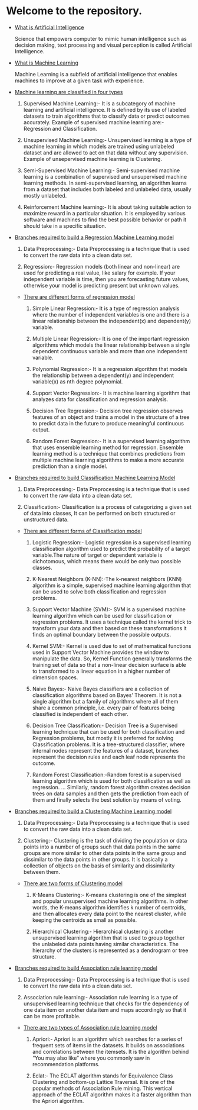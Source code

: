 # Welcome to the repository.

- [What is Artificial Intelligence](What-is-Artificial-Intelligence)

  Science that empowers computer to mimic human intelligence such as decision making, text processing and visual perception is called Artificial Intelligence.

- [What is Machine Learning](What-is-machine-Learning)

   Machine Learning is a subfield of artificial intelligence that enables machines to improve at a given task with experience.

- [Machine learning are classified in four types](Machine-learning-are-classified-in-four-types)
   
   1. Supervised Machine Learning:- It is a subcategory of machine learning and artificial intelligence. It is defined by its use of labeled datasets to train algorithms that to       classify data or predict outcomes accurately.
      Example of supervised machine learning are:- Regression and Classification.
   
   2. Unsupervised Machine Learning:- Unsupervised learning is a type of machine learning in which models are trained using unlabeled dataset and are allowed to act on that data       without any supervision.
      Example of unsepervised machine learning is Clustering.
      
   3. Semi-Supervised Machine Learning:- Semi-supervised machine learning is a combination of supervised and unsupervised machine learning methods. In semi-supervised                 learning, an algorithm learns from a dataset that includes both labeled and unlabeled data, usually mostly unlabeled.
   
   4. Reinforcement Machine learning:- It is about taking suitable action to maximize reward in a particular situation. It is employed by various software and machines to find         the best possible behavior or path it should take in a specific situation.

- [Branches required to build a Regression Machine Learning model](Branches-required-to-build-a-Regression-Machine-Learning-model)

   1. Data Preprocessing:- Data Preprocessing is a technique that is used to convert the raw data into a clean data set.

   2. Regression:- Regression models (both linear and non-linear) are used for predicting a real value, like salary for example. If your independent variable is time, then you        are forecasting future values, otherwise your model is predicting present but unknown values.

   - [There are different forms of regression model](There-are-different-forms-of-regression-model)
   
      1. Simple Linear Regression:- It is a type of regression analysis where the number of independent variables is one and there is a linear relationship between the                    independent(x) and dependent(y) variable.
      
      2. Multiple Linear Regression:- It is one of the important regression algorithms which models the linear relationship between a single dependent continuous variable and            more than one independent variable. 
      
      3. Polynomial Regression:- It is a regression algorithm that models the relationship between a dependent(y) and independent variable(x) as nth degree polynomial.
     
      4. Support Vector Regression:- It is machine learning algorithm that analyzes data for classification and regression analysis.
     
      5. Decision Tree Regression:- Decision tree regression observes features of an object and trains a model in the structure of a tree to predict data in the future to                produce meaningful continuous output. 
      
      6. Random Forest Regression:- It is a supervised learning algorithm that uses ensemble learning method for regression. Ensemble learning method is a technique that                  combines predictions from multiple machine learning algorithms to make a more accurate prediction than a single model.   
      
- [Branches required to build Classification Machine Learning Model](Branches-required-to-build-Classification-Machine-Learning-Model)
 
  1. Data Preprocessing:- Data Preprocessing is a technique that is used to convert the raw data into a clean data set.
  
  2. Classification:- Classification is a process of categorizing a given set of data into classes, It can be performed on both structured or unstructured data. 
  
  - [There are different forms of Classification model](There-are-different-forms-of-Classification-model)
  
     1. Logistic Regression:- Logistic regression is a supervised learning classification algorithm used to predict the probability of a target variable.The nature of target or           dependent variable is dichotomous, which means there would be only two possible classes.
     
     2. K-Nearest Neighbors (K-NN):-The k-nearest neighbors (KNN) algorithm is a simple, supervised machine learning algorithm that can be used to solve both classification and           regression problems.
     
     3. Support Vector Machine (SVM):- SVM is a supervised machine learning algorithm which can be used for classification or regression problems. It uses a technique called the           kernel trick to transform your data and then based on these transformations it finds an optimal boundary between the possible outputs.
     
     4. Kernel SVM:- Kernel is used due to set of mathematical functions used in Support Vector Machine provides the window to manipulate the data. So, Kernel Function generally           transforms the training set of data so that a non-linear decision surface is able to transformed to a linear equation in a higher number of dimension spaces.
     
     5. Naive Bayes:- Naive Bayes classifiers are a collection of classification algorithms based on Bayes’ Theorem. It is not a single algorithm but a family of algorithms where         all of them share a common principle, i.e. every pair of features being classified is independent of each other.
     
     6. Decision Tree Classification:- Decision Tree is a Supervised learning technique that can be used for both classification and Regression problems, but mostly it is                 preferred for solving Classification problems. It is a tree-structured classifier, where internal nodes represent the features of a dataset, branches represent the                 decision rules and each leaf node represents the outcome.
    
    7. Random Forest Classification:-Random forest is a supervised learning algorithm which is used for both classification as well as regression. ... Similarly, random forest            algorithm creates decision trees on data samples and then gets the prediction from each of them and finally selects the best solution by means of voting.

- [Branches required to build a Clustering Machine Learning model](Branches-required-to-build-a-Clustering-Machine-Learning-model)

  1.  Data Preprocessing:- Data Preprocessing is a technique that is used to convert the raw data into a clean data set.
  
  2.  Clustering:- Clustering is the task of dividing the population or data points into a number of groups such that data points in the same groups are more similar to other data       points in the same group and dissimilar to the data points in other groups. It is basically a collection of objects on the basis of similarity and dissimilarity between           them.
  
  - [There are two forms of Clustering model](There-are-two-forms-of-Clustering-model)
  
    1. K-Means Clustering:- K-means clustering is one of the simplest and popular unsupervised machine learning algorithms. In other words, the K-means algorithm identifies k            number of centroids, and then allocates every data point to the nearest cluster, while keeping the centroids as small as possible.
    
    2. Hierarchical Clustering:- Hierarchical clustering is another unsupervised learning algorithm that is used to group together the unlabeled data points having similar                characteristics. The hierarchy of the clusters is represented as a dendrogram or tree structure.
 
 - [Branches required to build Association rule learning model](Branches-reqired-to-build-Association-rule-learning-model)

   1. Data Preprocessing:- Data Preprocessing is a technique that is used to convert the raw data into a clean data set.

   2. Association rule learning:- Association rule learning is a type of unsupervised learning technique that checks for the dependency of one data item on another data item and         maps accordingly so that it can be more profitable.

   - [There are two types of Association rule learning model](There-are-two-types-of-Association-rule-learning-model)
     
     1. Apriori:- Apriori is an algorithm which searches for a series of frequent sets of items in the datasets. It builds on associations and correlations between the itemsets.           It is the algorithm behind “You may also like” where you commonly saw in recommendation platforms.
     
     2. Eclat:- The ECLAT algorithm stands for Equivalence Class Clustering and bottom-up Lattice Traversal. It is one of the popular methods of Association Rule mining. This             vertical approach of the ECLAT algorithm makes it a faster algorithm than the Apriori algorithm.

  
